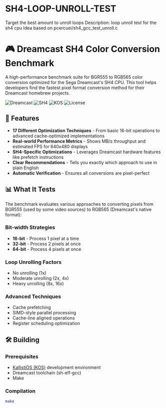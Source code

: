 # SH4-LOOP-UNROLL-TEST
Target the best amount to unroll loops
	Description: loop unroll test for the sh4 cpu 
	Idea based on pcercuei/sh4_gcc_test_unroll.c
 # 🎮 Dreamcast SH4 Color Conversion Benchmark

A high-performance benchmark suite for BGR555 to RGB565 color conversion optimized for the Sega Dreamcast's SH4 CPU. This tool helps developers find the fastest pixel format conversion method for their Dreamcast homebrew projects.

![Dreamcast](https://img.shields.io/badge/Platform-Dreamcast-blue)
![SH4](https://img.shields.io/badge/CPU-SH4-green)
![KOS](https://img.shields.io/badge/SDK-KallistiOS-orange)
![License](https://img.shields.io/badge/License-MIT-yellow)

## 🚀 Features

- **17 Different Optimization Techniques** - From basic 16-bit operations to advanced cache-optimized implementations
- **Real-world Performance Metrics** - Shows MB/s throughput and estimated FPS for 640x480 displays
- **SH4-Specific Optimizations** - Leverages Dreamcast hardware features like prefetch instructions
- **Clear Recommendations** - Tells you exactly which approach to use in plain English
- **Automatic Verification** - Ensures all conversions are pixel-perfect

## 📊 What It Tests

The benchmark evaluates various approaches to converting pixels from BGR555 (used by some video sources) to RGB565 (Dreamcast's native format):

### Bit-width Strategies
- **16-bit** - Process 1 pixel at a time
- **32-bit** - Process 2 pixels at once  
- **64-bit** - Process 4 pixels at once

### Loop Unrolling Factors
- No unrolling (1x)
- Moderate unrolling (2x, 4x)
- Heavy unrolling (8x, 16x)

### Advanced Techniques
- Cache prefetching
- SIMD-style parallel processing
- Cache-line aligned operations
- Register scheduling optimization

## 🛠️ Building

### Prerequisites
- [KallistiOS (KOS)](http://gamedev.allusion.net/softprj/kos/) development environment
- Dreamcast toolchain (sh-elf-gcc)
- Make

### Compilation
```bash
make
